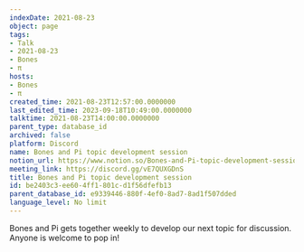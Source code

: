 ```yaml
---
indexDate: 2021-08-23
object: page
tags:
- Talk
- 2021-08-23
- Bones
- π
hosts:
- Bones
- π
created_time: 2021-08-23T12:57:00.0000000
last_edited_time: 2023-09-18T10:49:00.0000000
talktime: 2021-08-23T14:00:00.0000000
parent_type: database_id
archived: false
platform: Discord
name: Bones and Pi topic development session
notion_url: https://www.notion.so/Bones-and-Pi-topic-development-session-be2403c3ee604ff1801cd1f56dfefb13
meeting_link: https://discord.gg/vE7QUXGDnS
title: Bones and Pi topic development session
id: be2403c3-ee60-4ff1-801c-d1f56dfefb13
parent_database_id: e9339446-880f-4ef0-8ad7-8ad1f507dded
language_level: No limit
---
```


Bones and Pi gets together weekly to develop our next topic for discussion.
Anyone is welcome to pop in!











